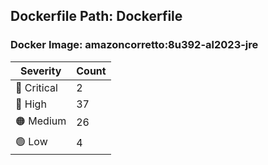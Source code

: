 ## Dockerfile Path: Dockerfile

### Docker Image: amazoncorretto:8u392-al2023-jre
| Severity | Count |
|----------|-------|
| 🛑 Critical | 2 |
| 🔴 High | 37 |
| 🟠 Medium | 26 |
| 🟢 Low | 4 |